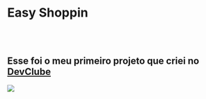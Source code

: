 <h1> Easy Shoppin</h1>
<br>
<br>
<h2> Esse foi o meu primeiro projeto que criei no <a href= "https://rodolfomori.com.br/devclub">DevClube</a></h2>
<img src="https://github.com/Jefferson-santos-franca/easy-shopping/blob/master/asset/Desktop.png?raw=true">
